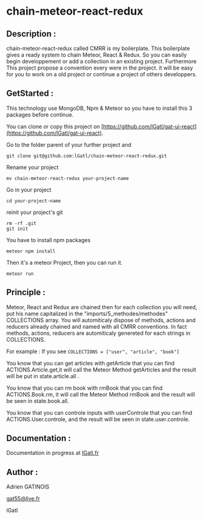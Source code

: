 # chain-meteor-react-redux

## Description :
chain-meteor-react-redux called CMRR is my boilerplate. 
This boilerplate gives a ready system to chain Meteor, React & Redux. 
So you can easily begin developpement or add a collection in an existing project. 
Furthermore This project propose a convention every were in the project. it will be easy for you to work on a old project or continue a project of others developpers. 

## GetStarted :
This technology use MongoDB, Npm & Meteor so you have to install this 3 packages before continue.

You can clone or copy this project on [https://github.com/lGatl/gat-ui-react](https://github.com/lGatl/gat-ui-react).

Go to the folder parent of your further project and

	git clone git@github.com:lGatl/chain-meteor-react-redux.git

Rename your project 

	mv chain-meteor-react-redux your-project-name

Go in your project 

	cd your-project-name

reinit your project's git

	rm -rf .git
	git init

You have to install npm packages 

	meteor npm install

Then it's a meteor Project, then you can run it. 

	meteor run

## Principle :

Meteor, React and Redux are chained then for each collection you will need, put his name capitalized in the "imports/5_methodes/methodes" COLLECTIONS array. 
You will automiticaly dispose of methods, actions and reducers already chained and named with all CMRR conventions. In fact methods, actions, reducers are automiticaly genereted for each strings in COLLECTIONS.

For example : If you see `COLLECTIONS = ["user", "article", "book"]`

You know that you can get articles with getArticle that you can find ACTIONS.Article.get,it will call the Meteor Method getArticles and the result will be put in state.article.all . 

You know that you can rm book with rmBook that you can find ACTIONS.Book.rm, it will call the Meteor Method rmBook and the result will be seen in state.book.all.

You know that you can controle inputs with userControle that you can find ACTIONS.User.controle, and the result will be seen in state.user.controle. 

## Documentation :
 Documentation in progress at [lGatl.fr](http://lGatl.fr)

## Author :
Adrien GATINOIS 

gat55@live.fr

lGatl
